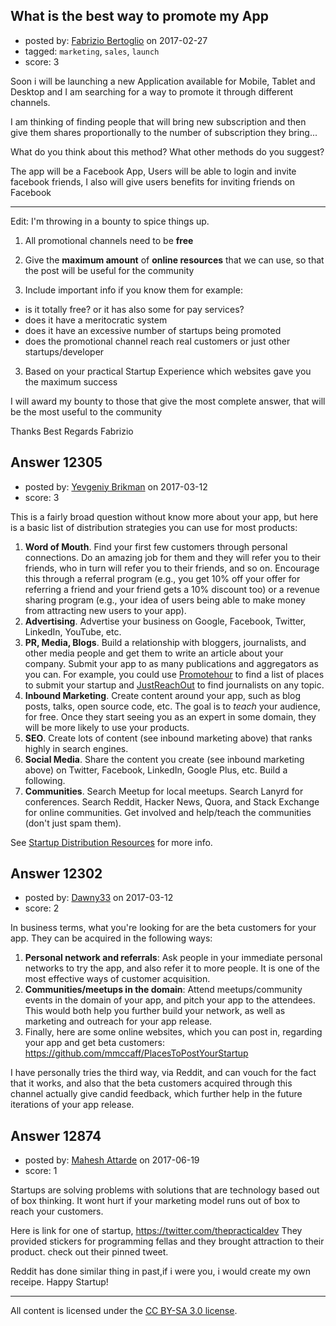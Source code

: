 ## What is the best way to promote my App

- posted by: [Fabrizio Bertoglio](https://stackexchange.com/users/9849224/fabrizio-bertoglio) on 2017-02-27
- tagged: `marketing`, `sales`, `launch`
- score: 3

Soon i will be launching a new Application available for Mobile, Tablet and Desktop and I am searching for a way to promote it through different channels.

I am thinking of finding people that will bring new subscription and then give them shares proportionally to the number of subscription they bring...

What do you think about this method? What other methods do you suggest?

The app will be a Facebook App, Users will be able to login and invite facebook friends, I also will give users benefits for inviting friends on Facebook

---

Edit: I'm throwing in a bounty to spice things up.

1. All promotional channels need to be **free**

2. Give the **maximum amount** of **online resources** that we can use, so that the post will be useful for the community

3. Include important info if you know them for example:
- is it totally free? or it has also some for pay services? 
- does it have a meritocratic system
- does it have an excessive number of startups being promoted
- does the promotional channel reach real customers or just other startups/developer

3. Based on your practical Startup Experience which websites gave you the maximum success

I will award my bounty to those that give the most complete answer, that will be the most useful to the community

Thanks
Best Regards
Fabrizio



## Answer 12305

- posted by: [Yevgeniy Brikman](https://stackexchange.com/users/223985/yevgeniy-brikman) on 2017-03-12
- score: 3

This is a fairly broad question without know more about your app, but here is a basic list of distribution strategies you can use for most products:

 1. **Word of Mouth**. Find your first few customers through personal connections. Do an amazing job for them and they will refer you to their friends, who in turn will refer you to their friends, and so on. Encourage this through a referral program (e.g., you get 10% off your offer for referring a friend and your friend gets a 10% discount too) or a revenue sharing program (e.g., your idea of users being able to make money from attracting new users to your app).
 2. **Advertising**. Advertise your business on Google, Facebook, Twitter, LinkedIn, YouTube, etc.
 3. **PR, Media, Blogs**. Build a relationship with bloggers, journalists, and other media people and get them to write an article about your company. Submit your app to as many publications and aggregators as you can. For example, you could use [Promotehour](http://www.promotehour.com/) to find a list of places to submit your startup and [JustReachOut](https://justreachout.io/) to find journalists on any topic.
 4. **Inbound Marketing**. Create content around your app, such as blog posts, talks, open source code, etc. The goal is to *teach* your audience, for free. Once they start seeing you as an expert in some domain, they will be more likely to use your products.
 5. **SEO**. Create lots of content (see inbound marketing above) that ranks highly in search engines. 
 6. **Social Media**. Share the content you create (see inbound marketing above) on Twitter, Facebook, LinkedIn, Google Plus, etc. Build a following.
 7. **Communities**. Search Meetup for local meetups. Search Lanyrd for conferences. Search Reddit, Hacker News, Quora, and Stack Exchange for online communities. Get involved and help/teach the communities (don't just spam them).

See [Startup Distribution Resources](http://www.hello-startup.net/resources/distribution/) for more info.


## Answer 12302

- posted by: [Dawny33](https://stackexchange.com/users/6444670/dawny33) on 2017-03-12
- score: 2

In business terms, what you're looking for are the beta customers for your app. They can be acquired in the following ways:

 1. **Personal network and referrals**: Ask people in your immediate personal networks to try the app, and also refer it to more people. It is one of the most effective ways of customer acquisition.
 2. **Communities/meetups in the domain**: Attend meetups/community events in the domain of your app, and pitch your app to the attendees. This would both help you further build your network, as well as marketing and outreach for your app release.
 3. Finally, here are some online websites, which you can post in, regarding your app and get beta customers: https://github.com/mmccaff/PlacesToPostYourStartup

I have personally tries the third way, via Reddit, and can vouch for the fact that it works, and also that the beta customers acquired through this channel actually give candid feedback, which further help in the future iterations of your app release.


## Answer 12874

- posted by: [Mahesh Attarde](https://stackexchange.com/users/4638292/mahesh-attarde) on 2017-06-19
- score: 1

Startups are solving problems with solutions that are technology based out of box thinking.  It wont  hurt  if your marketing model runs out of box to reach your customers. 

Here is link for  one of startup, https://twitter.com/thepracticaldev
They provided stickers  for programming fellas and they brought  attraction to their product. check out their pinned tweet.

Reddit has done similar thing in past,if i were you, i would create my own receipe. Happy Startup!



---

All content is licensed under the [CC BY-SA 3.0 license](https://creativecommons.org/licenses/by-sa/3.0/).
